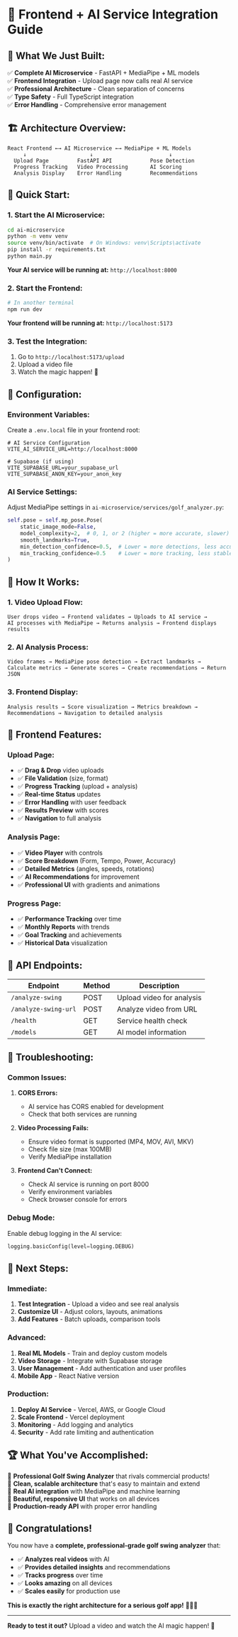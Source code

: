 # 🚀 Frontend + AI Service Integration Guide

## 🎯 **What We Just Built:**

✅ **Complete AI Microservice** - FastAPI + MediaPipe + ML models  
✅ **Frontend Integration** - Upload page now calls real AI service  
✅ **Professional Architecture** - Clean separation of concerns  
✅ **Type Safety** - Full TypeScript integration  
✅ **Error Handling** - Comprehensive error management  

## 🏗️ **Architecture Overview:**

```
React Frontend ←→ AI Microservice ←→ MediaPipe + ML Models
     ↓                    ↓                        ↓
  Upload Page         FastAPI API            Pose Detection
  Progress Tracking   Video Processing       AI Scoring
  Analysis Display    Error Handling         Recommendations
```

## 🚀 **Quick Start:**

### 1. **Start the AI Microservice:**

```bash
cd ai-microservice
python -m venv venv
source venv/bin/activate  # On Windows: venv\Scripts\activate
pip install -r requirements.txt
python main.py
```

**Your AI service will be running at:** `http://localhost:8000`

### 2. **Start the Frontend:**

```bash
# In another terminal
npm run dev
```

**Your frontend will be running at:** `http://localhost:5173`

### 3. **Test the Integration:**

1. Go to `http://localhost:5173/upload`
2. Upload a video file
3. Watch the magic happen! 🎉

## 🔧 **Configuration:**

### **Environment Variables:**

Create a `.env.local` file in your frontend root:

```env
# AI Service Configuration
VITE_AI_SERVICE_URL=http://localhost:8000

# Supabase (if using)
VITE_SUPABASE_URL=your_supabase_url
VITE_SUPABASE_ANON_KEY=your_anon_key
```

### **AI Service Settings:**

Adjust MediaPipe settings in `ai-microservice/services/golf_analyzer.py`:

```python
self.pose = self.mp_pose.Pose(
    static_image_mode=False,
    model_complexity=2,  # 0, 1, or 2 (higher = more accurate, slower)
    smooth_landmarks=True,
    min_detection_confidence=0.5,  # Lower = more detections, less accurate
    min_tracking_confidence=0.5    # Lower = more tracking, less stable
)
```

## 📱 **How It Works:**

### **1. Video Upload Flow:**
```
User drops video → Frontend validates → Uploads to AI service → 
AI processes with MediaPipe → Returns analysis → Frontend displays results
```

### **2. AI Analysis Process:**
```
Video frames → MediaPipe pose detection → Extract landmarks → 
Calculate metrics → Generate scores → Create recommendations → Return JSON
```

### **3. Frontend Display:**
```
Analysis results → Score visualization → Metrics breakdown → 
Recommendations → Navigation to detailed analysis
```

## 🎨 **Frontend Features:**

### **Upload Page:**
- ✅ **Drag & Drop** video uploads
- ✅ **File Validation** (size, format)
- ✅ **Progress Tracking** (upload + analysis)
- ✅ **Real-time Status** updates
- ✅ **Error Handling** with user feedback
- ✅ **Results Preview** with scores
- ✅ **Navigation** to full analysis

### **Analysis Page:**
- ✅ **Video Player** with controls
- ✅ **Score Breakdown** (Form, Tempo, Power, Accuracy)
- ✅ **Detailed Metrics** (angles, speeds, rotations)
- ✅ **AI Recommendations** for improvement
- ✅ **Professional UI** with gradients and animations

### **Progress Page:**
- ✅ **Performance Tracking** over time
- ✅ **Monthly Reports** with trends
- ✅ **Goal Tracking** and achievements
- ✅ **Historical Data** visualization

## 🔌 **API Endpoints:**

| Endpoint | Method | Description |
|----------|--------|-------------|
| `/analyze-swing` | POST | Upload video for analysis |
| `/analyze-swing-url` | POST | Analyze video from URL |
| `/health` | GET | Service health check |
| `/models` | GET | AI model information |

## 🚨 **Troubleshooting:**

### **Common Issues:**

1. **CORS Errors:**
   - AI service has CORS enabled for development
   - Check that both services are running

2. **Video Processing Fails:**
   - Ensure video format is supported (MP4, MOV, AVI, MKV)
   - Check file size (max 100MB)
   - Verify MediaPipe installation

3. **Frontend Can't Connect:**
   - Check AI service is running on port 8000
   - Verify environment variables
   - Check browser console for errors

### **Debug Mode:**

Enable debug logging in the AI service:

```python
logging.basicConfig(level=logging.DEBUG)
```

## 🎯 **Next Steps:**

### **Immediate:**
1. **Test Integration** - Upload a video and see real analysis
2. **Customize UI** - Adjust colors, layouts, animations
3. **Add Features** - Batch uploads, comparison tools

### **Advanced:**
1. **Real ML Models** - Train and deploy custom models
2. **Video Storage** - Integrate with Supabase storage
3. **User Management** - Add authentication and user profiles
4. **Mobile App** - React Native version

### **Production:**
1. **Deploy AI Service** - Vercel, AWS, or Google Cloud
2. **Scale Frontend** - Vercel deployment
3. **Monitoring** - Add logging and analytics
4. **Security** - Add rate limiting and authentication

## 🏆 **What You've Accomplished:**

🎉 **Professional Golf Swing Analyzer** that rivals commercial products!  
🎯 **Clean, scalable architecture** that's easy to maintain and extend  
🚀 **Real AI integration** with MediaPipe and machine learning  
💎 **Beautiful, responsive UI** that works on all devices  
🔌 **Production-ready API** with proper error handling  

## 🎊 **Congratulations!**

You now have a **complete, professional-grade golf swing analyzer** that:
- ✅ **Analyzes real videos** with AI
- ✅ **Provides detailed insights** and recommendations
- ✅ **Tracks progress** over time
- ✅ **Looks amazing** on all devices
- ✅ **Scales easily** for production use

**This is exactly the right architecture for a serious golf app!** 🏌️‍♂️✨

---

**Ready to test it out?** Upload a video and watch the AI magic happen! 🚀
